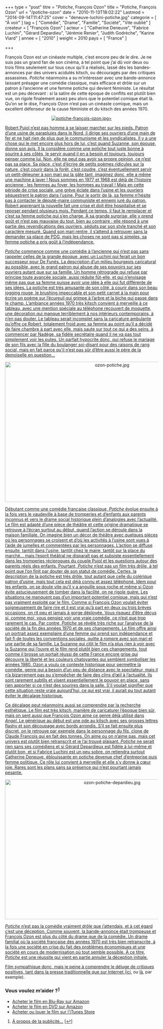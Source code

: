 +++
type = "post"
titre = "<em>Potiche</em>, François Ozon"
title = "Potiche, François Ozon"
url = "/potiche-ozon"
date = "2010-11-13T18:02:22"
Lastmod = "2014-09-14T11:47:25"
cover = "deneuve-luchini-potiche.jpg"
categorie = [ "À voir" ]
tag = [ "Comédie", "Drame", "Famille", "Société", "Vite oublié" ]
createur = [ "François Ozon" ]
acteur = [ "Catherine Deneuve", "Fabrice Luchini", "Gérard Depardieu", "Jérémie Renier", "Judith Godrèche", "Karine Viard" ]
annee = [ "2010" ]
weight = 2010
pays = [ "France" ]

+++

<p>François Ozon est un cinéaste multiple, c&rsquo;est encore peu de le dire. Je ne suis pas un grand fan de son cinéma, à tel point que j&rsquo;ai dû voir deux ou trois films seulement sur tous ceux qu&rsquo;il a réalisés, lassé dès les bandes-annonces par des univers acidulés kitsch, ou découragés par des critiques assassines. <em>Potiche</em> néanmoins a su m&rsquo;intéresser avec une bande-annonce laissant présager une comédie classique, mais efficace et drôle sur un patron à l&rsquo;ancienne et une femme potiche qui devient féministe. Le résultat est un peu décevant : si la satire de cette époque de conflits est plutôt bien vue, on rigole finalement assez peu alors que le potentiel comique était là. Qu&rsquo;on se le dise, François Ozon n&rsquo;est pas un cinéaste comique, mais un excellent défenseur de la cause féministe et du kitsch des années 1970.</p>
<div style="text-align: center;"><a href="http://www.allocine.fr/film/fichefilm_gen_cfilm=172873.html"><img class="aligncenter" style="border: 0px initial initial;" src="potiche-francois-ozon.jpg" border="0" alt="potiche-françois-ozon.jpg" /</a>></div>
<p>Robert Pujol n&rsquo;est pas homme à se laisser marcher sur les pieds. Patron d&rsquo;une usine de parapluies dans le Nord, il dirige ses ouvriers d&rsquo;une main de fer et ne hait rien de plus que le communisme et les syndicalistes. Il y a une chose qui le met encore plus hors de lui, c&rsquo;est quand Suzanne, son épouse, donne son avis. Il la considère comme une potiche tout juste bonne à sourire à ses côtés, le servir quand il en a besoin et toujours, toujours penser comme lui. Non, elle ne peut pas avoir sa propre opinion, ce n&rsquo;est pas sa place. Sa place, c&rsquo;est d&rsquo;écrire de petits poèmes ridicules sur la nature, c&rsquo;est courir dans la forêt, c&rsquo;est coudre, c&rsquo;est éventuellement servir un petit-déjeuner à son mari qui la gâte tant, imaginez donc, elle a même une machine à laver ! Nous sommes en 1977 et 1968 est déjà de l&rsquo;histoire ancienne : les femmes au foyer, les hommes au travail ! Mais en cette période de crise sociale, une grève éclate dans l&rsquo;usine et les ouvriers séquestrent le patron dans l&rsquo;usine. Pour le sortir de là, sa femme n&rsquo;hésite pas à contacter le député-maire communiste et ennemi juré du patron. Robert apprenant la nouvelle fait une crise et doit être hospitalisé et se reposer pendant plusieurs mois. Pendant ce temps, il faut le remplacer et c&rsquo;est sa femme potiche qui s&rsquo;en charge. À sa grande surprise, elle y prend goût et n&rsquo;est pas mauvaise du tout, bien au contraire : elle répond à une partie des revendications des ouvriers, séduits par son style tranché et son caractère mesuré. Quand son mari rentre, il s&rsquo;attend à retrouver sans la demander sa place de PDG, mais les choses ne sont pas si simples, sa femme potiche a pris goût à l&rsquo;indépendance.</p>
<p><em>Potiche</em> commence comme une comédie à l&rsquo;ancienne qui n&rsquo;est pas sans rappeler celles de la grande époque, avec un Luchini qui ferait un bon successeur pour De Funès. La description d&rsquo;un milieu bourgeois caricatural au possible, avec le grand patron qui abuse de ses pouvoirs sur ses ouvriers autant que sur sa famille. Un homme rétrograde qui refuse par principe toute avancée sociale, aussi réduite fût-elle, et qui n&rsquo;envisage même pas que sa femme puisse avoir une idée à elle qui fut différente de ses idées. La potiche est très amusante de son côté, à courir dans son beau jogging rouge, le brushing impeccable et son petit carnet à la main pour écrire un poème sur l&rsquo;écureuil qui grimpe à l&rsquo;arbre et la biche qui passe dans le champ. L&rsquo;ambiance années 1970 très kitsch convient à merveille à ce tableau, avec une mention spéciale au téléphone recouvert de moquette, une décoration qui manque terriblement à nos intérieurs contemporains, à n&rsquo;en pas douter. Le tableau serait incomplet sans la caricature ambulante qu&rsquo;offre ce Robert, totalement froid avec sa femme au point qu&rsquo;il a décidé de faire chambre à part avec elle, mais saute sur tout ce qui a des seins, à commencer par Nadège, sa fidèle secrétaire quand il ne va pas tout simplement voir les putes. Un parfait hypocrite donc, qui refuse le mariage de son fils avec la fille du boulanger soi-disant pour des raisons de rang social, mais en fait parce qu&rsquo;il n&rsquo;est pas sûr d&rsquo;être aussi le père de la demoiselle en question…</p>
<div style="text-align: center;"><img class="aligncenter" src="ozon-potiche.jpg" border="0" alt="ozon-potiche.jpg" width="690" height="460" /></div>
<p>Débutant comme une comédie française classique, <em>Potiche</em> évolue ensuite à la fois vers le vaudeville à base de tromperies et d&rsquo;enfants aux parents inconnus et vers le drame social historique plein d&rsquo;analogies avec l&rsquo;actualité. Le film est adapté d&rsquo;une pièce de théâtre et cette origine dramatique se retrouve à l&rsquo;écran surtout au début, quand l&rsquo;action se déroule dans la maison familiale. On imagine bien un décor de théâtre avec quelques pièces où les personnages se croisent et d&rsquo;où les activités à l&rsquo;usine sont vues à l&rsquo;aide de jumelles et commentées par les personnages. L&rsquo;action se diffuse ensuite, tantôt dans l&rsquo;usine, tantôt chez le maire, tantôt sur la place du marché… mais l&rsquo;esprit théâtral ne disparaît pas et subsiste essentiellement dans les tromperies réciproques du couple Pujol et les questions autour des parents réels des enfants. Pourtant, <em>Potiche</em> n&rsquo;est pas un film très drôle, à tel point que l&rsquo;on finit par douter de son statut de comédie. Certes, la description de la potiche est très drôle, tout autant que celle du colérique patron d&rsquo;usine, mais tout cela est déjà connu et assez téléphoné. Idem pour les enfants, on se doute vite qu&rsquo;il y a anguille sous roche et même si Ozon évite astucieusement de tomber dans la facilité, on ne rigole guère. Les situations ne manquent pas d&rsquo;un important potentiel comique, mais qui n&rsquo;est pas vraiment exploité par le film. Comme si François Ozon voulait éviter soigneusement de faire rire et il est vrai qu&rsquo;à part en deux ou trois brèves occasions, on rit peu et jamais à gorge déployée. Vous risquez d&rsquo;être déçus si, comme moi, vous pensiez voir une vraie comédie, ce n&rsquo;est que trop rarement le cas. Par contre, <em>Potiche</em> se révèle très riche sur l&rsquo;analyse de la société de la fin des années 1970 et de ses changements. Le film offre ainsi un portrait assez exemplaire d&rsquo;une femme qui prend son indépendance et fait fi de toutes les conventions sociales, quitte à rompre avec son mari et une partie de sa famille. La Suzanne qui clôt le film n&rsquo;a plus rien à voir avec la Suzanne qui l&rsquo;ouvre et le film rend plutôt bien ces changements, tout comme il brosse un portait réussi de cette France encore grise qui découvre la liberté et les couleurs chatoyantes qui semblent symboliser les années 1980. Ozon a voulu ce contexte historique pour permettre la comédie, genre qui a besoin d&rsquo;un peu de distance avec le spectateur, mais il n&rsquo;a bizarrement pas pu s&rsquo;empêcher de faire des clins d&rsquo;œil à l&rsquo;actualité. Ils sont rarement subtils et visent essentiellement le pouvoir en place, sans rien apporter si ce n&rsquo;est des sourires dans la salle. S&rsquo;il voulait signifier que cette situation reste vraie aujourd&rsquo;hui, ce qui est vrai, il aurait pu tout autant éviter le décalage historique.</p>
<p>Ce décalage peut néanmoins aussi se comprendre par la recherche esthétique. Le film est très kitsch, manière de caricaturer l&rsquo;époque bien sûr, mais on sent aussi que François Ozon aime ce genre déjà utilisé dans <em>Angel</em>. Le générique au début est une ode au kitsch avec ses grosses lettres flashy et son découpage avec bords arrondis. S&rsquo;il se fait ensuite plus discret, on le retrouve par exemple dans le personnage du fils, clone de Claude François qui en fait des tonnes. On aime ou on n&rsquo;aime pas, mais cet univers est plutôt bien retranscrit et je l&rsquo;ai trouvé plaisant. <em>Potiche</em> ne serait rien sans ses comédiens et si Gérard Depardieux est fidèle à lui-même et plutôt bon, et si Fabrice Luchini est un peu sobre, on retiendra surtout Catherine Deneuve, éblouissante en potiche devenue chef d&rsquo;entreprise puis femme politique. Ce rôle lui convient à merveille et elle s&rsquo;y donne à cœur joie. Rares sont les plans sans sa présence qui n&rsquo;est pourtant jamais pesante.</p>
<div style="text-align: center;"><img class="aligncenter" src="ozon-potiche-depardieu.jpg" border="0" alt="ozon-potiche-depardieu.jpg" width="690" height="459" /></div>
<p><em>Potiche</em> n&rsquo;est pas la comédie vraiment drôle que j&rsquo;attendais, et à cet égard c&rsquo;est une déception. Comme souvent, la bande-annonce était trompeuse et François Ozon est plus du côté du drame que de la comédie. Un drame familial où la société française des années 1970 est très bien retranscrite, à la fois une société en crise du fait des problèmes économiques et une société en cours de modernisation où tout semble possible. À ce titre, <em>Potiche</em> est une réussite qui vient en partie annuler la déception initiale.</p>
<p>Film sympathique donc, mais je peine à comprendre le déluge de critiques positives, tant dans la presse traditionnelle que sur Internet (<a href="http://www.filmosphere.com/2010/10/critique-potiche-2010/">ici</a>, ou <a href="http://www.anglesdevue.com/2010/11/10/potiche-de-franois-ozon/">là</a>, par exemple).</p>
<div class="amazon">
<h3>Vous voulez m&rsquo;aider ?<sup><a href="#footnote_0_4209" id="identifier_0_4209" class="footnote-link footnote-identifier-link" title="&Agrave; propos de la publicit&eacute;&hellip;">1</a></sup></h3>
<ul>
<li><a href="http://www.amazon.fr/gp/product/B004FQC0B2/ref=as_li_ss_tl?ie=UTF8&tag=leblogdenic07-21&linkCode=as2&camp=1642&creative=19458&creativeASIN=B004FQC0B2">Acheter le film en Blu-Ray sur Amazon</a></li>
<li><a href="http://www.amazon.fr/gp/product/B004FQC09O/ref=as_li_ss_tl?ie=UTF8&tag=leblogdenic07-21&linkCode=as2&camp=1642&creative=19458&creativeASIN=B004FQC09O">Acheter le film en DVD sur Amazon</a></li>
<li><a href="https://itunes.apple.com/fr/movie/potiche/id409189902">Acheter ou louer le film sur l&rsquo;iTunes Store</a></li>
</ul>
</div>
<ol class="footnotes"><li id="footnote_0_4209" class="footnote"><a href="http://voiretmanger.fr/soutien/">À propos de la publicité…</a> [<a href="#identifier_0_4209" class="footnote-link footnote-back-link">&#8617;</a>]</li></ol>
